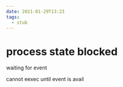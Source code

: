 ```yaml
---
date: 2021-01-29T13:23
tags: 
  - stub
---
```


# process state blocked

waiting for event

cannot eexec until event is avail
